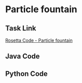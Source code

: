 # Particle fountain

## Task Link
[Rosetta Code - Particle fountain](https://rosettacode.org/wiki/Particle_fountain)

## Java Code
## Python Code

